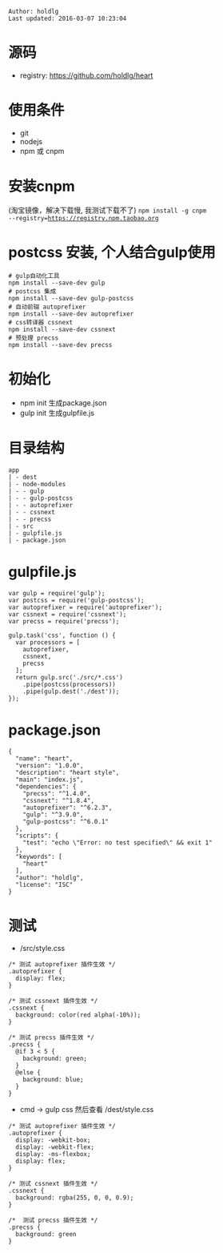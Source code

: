 ```
Author: holdlg
Last updated: 2016-03-07 10:23:04
```
# 源码
- registry: https://github.com/holdlg/heart

# 使用条件
- git
- nodejs
- npm 或 cnpm

# 安装cnpm
(淘宝镜像，解决下载慢, 我测试下载不了)
<code>npm install -g cnpm --registry=https://registry.npm.taobao.org</code>

# postcss 安装, 个人结合gulp使用
```
# gulp自动化工具
npm install --save-dev gulp
# postcss 集成
npm install --save-dev gulp-postcss
# 自动前辍 autoprefixer
npm install --save-dev autoprefixer
# css转译器 cssnext
npm install --save-dev cssnext
# 预处理 precss
npm install --save-dev precss
```

# 初始化
 - npm init  生成package.json
 - gulp init 生成gulpfile.js


# 目录结构
```
app
| - dest
| - node-modules
| - - gulp
| - - gulp-postcss
| - - autoprefixer
| - - cssnext
| - - precss
| - src
| - gulpfile.js
| - package.json
```


# gulpfile.js
```
var gulp = require('gulp');
var postcss = require('gulp-postcss');
var autoprefixer = require('autoprefixer');
var cssnext = require('cssnext');
var precss = require('precss');

gulp.task('css', function () {
  var processors = [
    autoprefixer,
    cssnext,
    precss
  ];
  return gulp.src('./src/*.css')
    .pipe(postcss(processors))
    .pipe(gulp.dest('./dest'));
});
```

# package.json
```
{
  "name": "heart",
  "version": "1.0.0",
  "description": "heart style",
  "main": "index.js",
  "dependencies": {
    "precss": "^1.4.0",
    "cssnext": "^1.8.4",
    "autoprefixer": "^6.2.3",
    "gulp": "^3.9.0",
    "gulp-postcss": "^6.0.1"
  },
  "scripts": {
    "test": "echo \"Error: no test specified\" && exit 1"
  },
  "keywords": [
    "heart"
  ],
  "author": "holdlg",
  "license": "ISC"
}
```

# 测试
- /src/style.css
```
/* 测试 autoprefixer 插件生效 */
.autoprefixer {
  display: flex;
}

/* 测试 cssnext 插件生效 */
.cssnext {
  background: color(red alpha(-10%));
}

/* 测试 precss 插件生效 */
.precss {
  @if 3 < 5 {
    background: green;
  }
  @else {
    background: blue;
  }
}
```

- cmd -> gulp css 然后查看 /dest/style.css
```
/* 测试 autoprefixer 插件生效 */
.autoprefixer {
  display: -webkit-box;
  display: -webkit-flex;
  display: -ms-flexbox;
  display: flex;
}
 
/* 测试 cssnext 插件生效 */
.cssnext {
  background: rgba(255, 0, 0, 0.9);
}
 
/*  测试 precss 插件生效 */
.precss {
  background: green
}
```